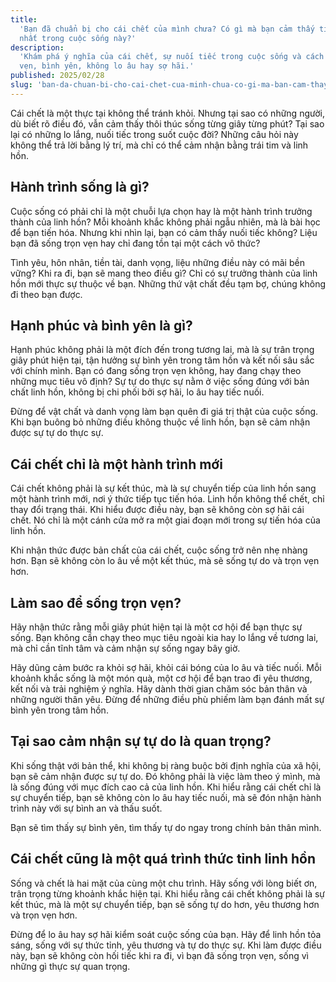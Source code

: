 ```yaml
---
title:
  'Bạn đã chuẩn bị cho cái chết của mình chưa? Có gì mà bạn cảm thấy tiếc nuối
  nhất trong cuộc sống này?'
description:
  'Khám phá ý nghĩa của cái chết, sự nuối tiếc trong cuộc sống và cách sống trọn
  vẹn, bình yên, không lo âu hay sợ hãi.'
published: 2025/02/28
slug: 'ban-da-chuan-bi-cho-cai-chet-cua-minh-chua-co-gi-ma-ban-cam-thay-tiec-nuoi-nhat-trong-cuoc-song-nay'
---
```


Cái chết là một thực tại không thể tránh khỏi. Nhưng tại sao có những người, dù
biết rõ điều đó, vẫn cảm thấy thôi thúc sống từng giây từng phút? Tại sao lại có
những lo lắng, nuối tiếc trong suốt cuộc đời? Những câu hỏi này không thể trả
lời bằng lý trí, mà chỉ có thể cảm nhận bằng trái tim và linh hồn.

## Hành trình sống là gì?

Cuộc sống có phải chỉ là một chuỗi lựa chọn hay là một hành trình trưởng thành
của linh hồn? Mỗi khoảnh khắc không phải ngẫu nhiên, mà là bài học để bạn tiến
hóa. Nhưng khi nhìn lại, bạn có cảm thấy nuối tiếc không? Liệu bạn đã sống trọn
vẹn hay chỉ đang tồn tại một cách vô thức?

Tình yêu, hôn nhân, tiền tài, danh vọng, liệu những điều này có mãi bền vững?
Khi ra đi, bạn sẽ mang theo điều gì? Chỉ có sự trưởng thành của linh hồn mới
thực sự thuộc về bạn. Những thứ vật chất đều tạm bợ, chúng không đi theo bạn
được.

## Hạnh phúc và bình yên là gì?

Hạnh phúc không phải là một đích đến trong tương lai, mà là sự trân trọng giây
phút hiện tại, tận hưởng sự bình yên trong tâm hồn và kết nối sâu sắc với chính
mình. Bạn có đang sống trọn vẹn không, hay đang chạy theo những mục tiêu vô
định? Sự tự do thực sự nằm ở việc sống đúng với bản chất linh hồn, không bị chi
phối bởi sợ hãi, lo âu hay tiếc nuối.

Đừng để vật chất và danh vọng làm bạn quên đi giá trị thật của cuộc sống. Khi
bạn buông bỏ những điều không thuộc về linh hồn, bạn sẽ cảm nhận được sự tự do
thực sự.

## Cái chết chỉ là một hành trình mới

Cái chết không phải là sự kết thúc, mà là sự chuyển tiếp của linh hồn sang một
hành trình mới, nơi ý thức tiếp tục tiến hóa. Linh hồn không thể chết, chỉ thay
đổi trạng thái. Khi hiểu được điều này, bạn sẽ không còn sợ hãi cái chết. Nó chỉ
là một cánh cửa mở ra một giai đoạn mới trong sự tiến hóa của linh hồn.

Khi nhận thức được bản chất của cái chết, cuộc sống trở nên nhẹ nhàng hơn. Bạn
sẽ không còn lo âu về một kết thúc, mà sẽ sống tự do và trọn vẹn hơn.

## Làm sao để sống trọn vẹn?

Hãy nhận thức rằng mỗi giây phút hiện tại là một cơ hội để bạn thực sự sống. Bạn
không cần chạy theo mục tiêu ngoài kia hay lo lắng về tương lai, mà chỉ cần tĩnh
tâm và cảm nhận sự sống ngay bây giờ.

Hãy dũng cảm bước ra khỏi sợ hãi, khỏi cái bóng của lo âu và tiếc nuối. Mỗi
khoảnh khắc sống là một món quà, một cơ hội để bạn trao đi yêu thương, kết nối
và trải nghiệm ý nghĩa. Hãy dành thời gian chăm sóc bản thân và những người thân
yêu. Đừng để những điều phù phiếm làm bạn đánh mất sự bình yên trong tâm hồn.

## Tại sao cảm nhận sự tự do là quan trọng?

Khi sống thật với bản thể, khi không bị ràng buộc bởi định nghĩa của xã hội, bạn
sẽ cảm nhận được sự tự do. Đó không phải là việc làm theo ý mình, mà là sống
đúng với mục đích cao cả của linh hồn. Khi hiểu rằng cái chết chỉ là sự chuyển
tiếp, bạn sẽ không còn lo âu hay tiếc nuối, mà sẽ đón nhận hành trình này với sự
bình an và thấu suốt.

Bạn sẽ tìm thấy sự bình yên, tìm thấy tự do ngay trong chính bản thân mình.

## Cái chết cũng là một quá trình thức tỉnh linh hồn

Sống và chết là hai mặt của cùng một chu trình. Hãy sống với lòng biết ơn, trân
trọng từng khoảnh khắc hiện tại. Khi hiểu rằng cái chết không phải là sự kết
thúc, mà là một sự chuyển tiếp, bạn sẽ sống tự do hơn, yêu thương hơn và trọn
vẹn hơn.

Đừng để lo âu hay sợ hãi kiểm soát cuộc sống của bạn. Hãy để linh hồn tỏa sáng,
sống với sự thức tỉnh, yêu thương và tự do thực sự. Khi làm được điều này, bạn
sẽ không còn hối tiếc khi ra đi, vì bạn đã sống trọn vẹn, sống vì những gì thực
sự quan trọng.
